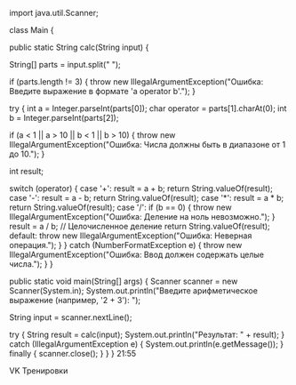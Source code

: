 import java.util.Scanner;

class Main {

public static String calc(String input) {

String[] parts = input.split(" ");


if (parts.length != 3) {
throw new IllegalArgumentException("Ошибка: Введите выражение в формате 'a operator b'.");
}


try {
int a = Integer.parseInt(parts[0]);
char operator = parts[1].charAt(0);
int b = Integer.parseInt(parts[2]);

if (a < 1 || a > 10 || b < 1 || b > 10) {
throw new IllegalArgumentException("Ошибка: Числа должны быть в диапазоне от 1 до 10.");
}

int result;

switch (operator) {
case '+':
result = a + b;
return String.valueOf(result);
case '-':
result = a - b;
return String.valueOf(result);
case '*':
result = a * b;
return String.valueOf(result);
case '/':
if (b == 0) {
throw new IllegalArgumentException("Ошибка: Деление на ноль невозможно.");
}
result = a / b; // Целочисленное деление
return String.valueOf(result);
default:
throw new IllegalArgumentException("Ошибка: Неверная операция.");
}
} catch (NumberFormatException e) {
throw new IllegalArgumentException("Ошибка: Ввод должен содержать целые числа.");
}
}

public static void main(String[] args) {
Scanner scanner = new Scanner(System.in);
System.out.println("Введите арифметическое выражение (например, '2 + 3'): ");

String input = scanner.nextLine();

try {
String result = calc(input);
System.out.println("Результат: " + result);
} catch (IllegalArgumentException e) {
System.out.println(e.getMessage());
} finally {
scanner.close();
}
}
}
21:55


VK Тренировки
